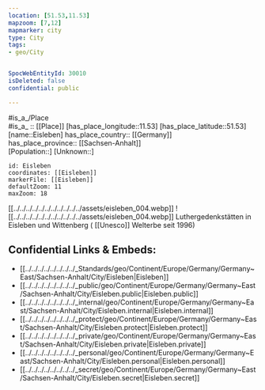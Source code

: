 ```yaml
---
location: [51.53,11.53] 
mapzoom: [7,12] 
mapmarker: city 
type: City
tags:
- geo/City


SpocWebEntityId: 30010
isDeleted: false
confidential: public

---
```



#is_a_/Place  
#is_a_ :: [[Place]] 
[has_place_longitude::11.53] 
[has_place_latitude::51.53] 
[name::Eisleben] 
has_place_country:: [[Germany]]  
has_place_province:: [[Sachsen-Anhalt]]  
[Population::] 
[Unknown::] 


```leaflet
id: Eisleben
coordinates: [[Eisleben]] 
markerFile: [[Eisleben]] 
defaultZoom: 11 
maxZoom: 18
```


[[../../../../../../../../../../../assets/eisleben_004.webp]] 
![[../../../../../../../../../../../assets/eisleben_004.webp]] 
Luthergedenkstätten in Eisleben und Wittenberg ( [[Unesco]] Welterbe seit 1996) 
## Confidential Links & Embeds: 
- [[../../../../../../../../_Standards/geo/Continent/Europe/Germany/Germany~East/Sachsen-Anhalt/City/Eisleben|Eisleben]] 
- [[../../../../../../../../_public/geo/Continent/Europe/Germany/Germany~East/Sachsen-Anhalt/City/Eisleben.public|Eisleben.public]] 
- [[../../../../../../../../_internal/geo/Continent/Europe/Germany/Germany~East/Sachsen-Anhalt/City/Eisleben.internal|Eisleben.internal]] 
- [[../../../../../../../../_protect/geo/Continent/Europe/Germany/Germany~East/Sachsen-Anhalt/City/Eisleben.protect|Eisleben.protect]] 
- [[../../../../../../../../_private/geo/Continent/Europe/Germany/Germany~East/Sachsen-Anhalt/City/Eisleben.private|Eisleben.private]] 
- [[../../../../../../../../_personal/geo/Continent/Europe/Germany/Germany~East/Sachsen-Anhalt/City/Eisleben.personal|Eisleben.personal]] 
- [[../../../../../../../../_secret/geo/Continent/Europe/Germany/Germany~East/Sachsen-Anhalt/City/Eisleben.secret|Eisleben.secret]] 
